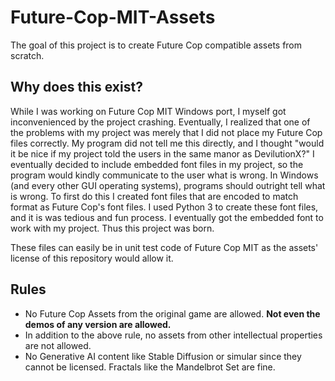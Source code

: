 # Future-Cop-MIT-Assets
The goal of this project is to create Future Cop compatible assets from scratch.

## Why does this exist?
While I was working on Future Cop MIT Windows port, I myself got inconvenienced by the project crashing. Eventually, I realized that one of the problems with my project was merely that I did not place my Future Cop files correctly. My program did not tell me this directly, and I thought "would it be nice if my project told the users in the same manor as DevilutionX?" I eventually decided to include embedded font files in my project, so the program would kindly communicate to the user what is wrong. In Windows (and every other GUI operating systems), programs should outright tell what is wrong. To first do this I created font files that are encoded to match format as Future Cop's font files. I used Python 3 to create these font files, and it is was tedious and fun process. I eventually got the embedded font to work with my project. Thus this project was born.

These files can easily be in unit test code of Future Cop MIT as the assets' license of this repository would allow it.

## Rules
 * No Future Cop Assets from the original game are allowed. **Not even the demos of any version are allowed.**
 * In addition to the above rule, no assets from other intellectual properties are not allowed.
 * No Generative AI content like Stable Diffusion or simular since they cannot be licensed. Fractals like the Mandelbrot Set are fine.
